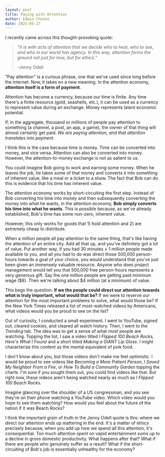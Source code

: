 ```yaml
---
layout: post
title: Paying with Attention
author: Edwin Choate
date: 2025-05-27
---
```


I recently came across this thought-provoking quote: 

> _"It is with acts of attention that we decide who to hear, who to see, and who in our world has agency. In this way, attention forms the ground not just for love, but for ethics.”_
> 
> -Jenny Odell

"Pay attention" is a curious phrase, one that we've used since long before the internet. Now, it takes on a new meaning. In the attention economy, **attention itself is a form of payment**.

Attention has become a currency, because our time is finite. Any time there's a finite resource (gold, seashells, etc.), it can be used as a currency to represent value during an exchange. Money represents latent economic potential. 

If, in the aggregate, thousand or millions of people pay attention to something (a channel, a post, an app, a game), the owner of that thing will almost certainly get paid. _We are paying attention, and that attention translates into payment_. 

I think this is the case because time is money. Time can be converted into money, and vice versa. Attention can also be converted into money. However, the attention-to-money exchange is not as salient to us.

You could imagine Bob going to work and earning some money. When he leaves the job, he takes some of that money and converts it into something of inherent value, like a meal or a ticket to a show. The fact that Bob can do this is evidence that his time has inherent value. 

The attention economy works by short-circuiting the first step. Instead of Bob converting his time into money and then subsequently converting the money into what he wants, in the attention economy, **Bob simply converts his time into what he wants**. This is possible because, as we've already established, Bob's time has some non-zero, inherent value.

However, this only works for goods that 1) hold attention and 2) are extremely cheap to distribute. 

When a million people all pay attention to the same thing, that's like having the attention of an entire city. Add all that up, and you've definitely got a lot of value. Put another way, if you had 30 minutes &times; 1 million people made available to you, and all you had to do was direct those 500,000 person-hours towards a goal of your choice, you would understand that you've just been given an immensely valuable resource. Anyone who does project management would tell you that 500,000 free person-hours represents a very generous gift. Say the one million people are getting paid minimum wage ($8). Then we're talking about $4 million (at a minimum) of value.

This begs the question. **If we the people could direct our attention towards what is truly important, what would that be?** If we were to reserve our attention for the most important problems to solve, what would those be? If the New York Times released a list of most-watched videos by Americans, what videos would you be proud to see on the list? 

Out of curiosity, I conducted a small experiment. I went to YouTube, signed out, cleared cookies, and cleared all watch history. Then, I went to the _Trending_ tab. The idea was to get a sense of what most people are watching. Topping the list, I saw a video titled _I Flipped 100 Beach Rocks, Here's What I Found_ and a short titled _Making a GIANT Lip Gloss_. I might characterize this content as the mental equivalent of junk food.

I don't know about you, but those videos don't make me feel optimistic. I would be proud to see videos like _Becoming a More Patient Person_, _I Saved My Neighbor From a Fire_, or _How To Build a Community Garden_ topping the charts. I'm sure if you sought them out, you could find videos like that. But right now, these videos aren't being watched nearly as much as _I Flipped 100 Beach Rocks_. 

Imagine glancing over the shoulder of a US congressman, and you see they're on their phone watching a YouTube video. Which video would you hope to see them watching? How would you feel about the future of the nation if it was Beach Rocks? 

I think the important grain of truth in the Jenny Odell quote is this: where we direct our attention ends up mattering in the end. It's a matter of ethics precisely because, when you add up how we spend all this attention, it's consequential. Too much attention spent on vapid entertainment sums up to a decline in gross domestic productivity. What happens after that? What if there are people who genuinely suffer as a result? What if the short-circuiting of Bob's job is essentially unhealthy for the economy?
